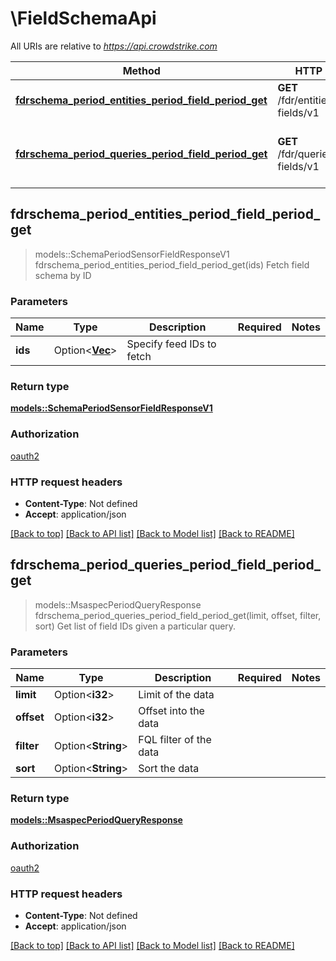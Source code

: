 # \FieldSchemaApi

All URIs are relative to *<https://api.crowdstrike.com>*

Method | HTTP request | Description
------------- | ------------- | -------------
[**fdrschema_period_entities_period_field_period_get**](FieldSchemaApi.md#fdrschema_period_entities_period_field_period_get) | **GET** /fdr/entities/schema-fields/v1 | Fetch field schema by ID
[**fdrschema_period_queries_period_field_period_get**](FieldSchemaApi.md#fdrschema_period_queries_period_field_period_get) | **GET** /fdr/queries/schema-fields/v1 | Get list of field IDs given a particular query.

## fdrschema_period_entities_period_field_period_get

> models::SchemaPeriodSensorFieldResponseV1 fdrschema_period_entities_period_field_period_get(ids)
Fetch field schema by ID

### Parameters

Name | Type | Description  | Required | Notes
------------- | ------------- | ------------- | ------------- | -------------
**ids** | Option<[**Vec<String>**](String.md)> | Specify feed IDs to fetch |  |

### Return type

[**models::SchemaPeriodSensorFieldResponseV1**](schema.SensorFieldResponseV1.md)

### Authorization

[oauth2](../README.md#oauth2)

### HTTP request headers

- **Content-Type**: Not defined
- **Accept**: application/json

[[Back to top]](#) [[Back to API list]](../README.md#documentation-for-api-endpoints) [[Back to Model list]](../README.md#documentation-for-models) [[Back to README]](../README.md)

## fdrschema_period_queries_period_field_period_get

> models::MsaspecPeriodQueryResponse fdrschema_period_queries_period_field_period_get(limit, offset, filter, sort)
Get list of field IDs given a particular query.

### Parameters

Name | Type | Description  | Required | Notes
------------- | ------------- | ------------- | ------------- | -------------
**limit** | Option<**i32**> | Limit of the data |  |
**offset** | Option<**i32**> | Offset into the data |  |
**filter** | Option<**String**> | FQL filter of the data |  |
**sort** | Option<**String**> | Sort the data |  |

### Return type

[**models::MsaspecPeriodQueryResponse**](msaspec.QueryResponse.md)

### Authorization

[oauth2](../README.md#oauth2)

### HTTP request headers

- **Content-Type**: Not defined
- **Accept**: application/json

[[Back to top]](#) [[Back to API list]](../README.md#documentation-for-api-endpoints) [[Back to Model list]](../README.md#documentation-for-models) [[Back to README]](../README.md)
